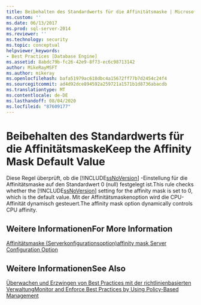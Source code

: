 ```yaml
---
title: Beibehalten des Standardwerts für die Affinitätsmaske | Microsoft-Dokumentation
ms.custom: ''
ms.date: 06/13/2017
ms.prod: sql-server-2014
ms.reviewer: ''
ms.technology: security
ms.topic: conceptual
helpviewer_keywords:
- Best Practices [Database Engine]
ms.assetid: 8abdc79b-fc26-42e9-8f73-ec6c98713142
author: MikeRayMSFT
ms.author: mikeray
ms.openlocfilehash: bafa51979ac618dbc4a15672ff77b7d2454c24f4
ms.sourcegitcommit: ad4d92dce894592a259721a1571b1d8736abacdb
ms.translationtype: MT
ms.contentlocale: de-DE
ms.lasthandoff: 08/04/2020
ms.locfileid: "87609177"
---
```

# <a name="keep-the-affinity-mask-default-value"></a><span data-ttu-id="2b717-102">Beibehalten des Standardwerts für die Affinitätsmaske</span><span class="sxs-lookup"><span data-stu-id="2b717-102">Keep the Affinity Mask Default Value</span></span>
  <span data-ttu-id="2b717-103">Diese Regel überprüft, ob die [!INCLUDE[ssNoVersion](../../includes/ssnoversion-md.md)] -Einstellung für die Affinitätsmaske auf den Standardwert 0 (null) festgelegt ist.</span><span class="sxs-lookup"><span data-stu-id="2b717-103">This rule checks whether the [!INCLUDE[ssNoVersion](../../includes/ssnoversion-md.md)] setting for the affinity mask is set to 0, which is the default value.</span></span> <span data-ttu-id="2b717-104">Mit der Affinitätsmaskenoption wird die CPU-Affinität dynamisch gesteuert.</span><span class="sxs-lookup"><span data-stu-id="2b717-104">The affinity mask option dynamically controls CPU affinity.</span></span>  
  
## <a name="for-more-information"></a><span data-ttu-id="2b717-105">Weitere Informationen</span><span class="sxs-lookup"><span data-stu-id="2b717-105">For More Information</span></span>  
 [<span data-ttu-id="2b717-106">Affinitätsmaske (Serverkonfigurationsoption)</span><span class="sxs-lookup"><span data-stu-id="2b717-106">affinity mask Server Configuration Option</span></span>](../../database-engine/configure-windows/affinity-mask-server-configuration-option.md)  
  
## <a name="see-also"></a><span data-ttu-id="2b717-107">Weitere Informationen</span><span class="sxs-lookup"><span data-stu-id="2b717-107">See Also</span></span>  
 [<span data-ttu-id="2b717-108">Überwachen und Erzwingen von Best Practices mit der richtlinienbasierten Verwaltung</span><span class="sxs-lookup"><span data-stu-id="2b717-108">Monitor and Enforce Best Practices by Using Policy-Based Management</span></span>](monitor-and-enforce-best-practices-by-using-policy-based-management.md)  
  
  
